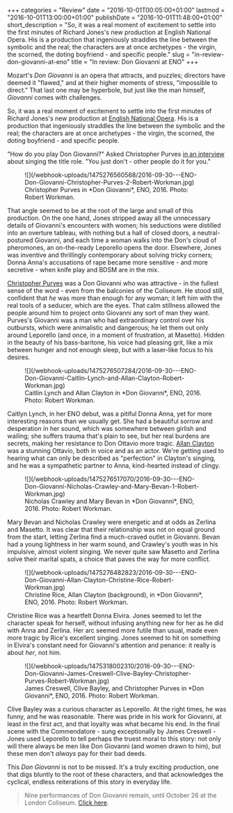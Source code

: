 +++
categories = "Review"
date = "2016-10-01T00:05:00+01:00"
lastmod = "2016-10-01T13:00:00+01:00"
publishDate = "2016-10-01T11:48:00+01:00"
short_description = "So, it was a real moment of excitement to settle into the first minutes of Richard Jones's new production at English National Opera. His is a production that ingeniously straddles the line between the symbolic and the real; the characters are at once archetypes - the virgin, the scorned, the doting boyfriend - and specific people."
slug = "in-review-don-giovanni-at-eno"
title = "In review: Don Giovanni at ENO"
+++

Mozart's *Don Giovanni* is an opera that attracts, and puzzles; directors have deemed it "flawed," and at their higher moments of stress, "impossible to direct." That last one may be hyperbole, but just like the man himself, *Giovanni* comes with challenges.

So, it was a real moment of excitement to settle into the first minutes of Richard Jones's new production at [English National Opera](/scene/companies/english-national-opera/). His is a production that ingeniously straddles the line between the symbolic and the real; the characters are at once archetypes - the virgin, the scorned, the doting boyfriend - and specific people.

"How do you play Don Giovanni?" Asked Christopher Purves [in an interview](/talking-with-singers-christopher-purves/) about singing the title role. "You just don't - other people do it for you."

<figure data-type="image">
![](/webhook-uploads/1475276560568/2016-09-30---ENO-Don-Giovanni-Christopher-Purves-2-Robert-Workman.jpg)
<figcaption>Christopher Purves in *Don Giovanni*, ENO, 2016. Photo: Robert Workman.</figcaption>
</figure>

That angle seemed to be at the root of the large and small of this production. On the one hand, Jones stripped away all the unnecessary details of Giovanni's encounters with women; his seductions were distilled into an overture tableau, with nothing but a hall of closed doors, a neutral-postured Giovanni, and each time a woman walks into the Don's cloud of pheromones, an on-the-ready Leporello opens the door. Elsewhere, Jones was inventive and thrillingly contemporary about solving tricky corners; Donna Anna's accusations of rape became more sensitive - and more secretive - when knife play and BDSM are in the mix. 

[Christopher Purves](/talking-with-singers-christopher-purves/) was a Don Giovanni who was attractive - in the fullest sense of the word - even from the balconies of the Coliseum. He stood still, confident that *he* was more than enough for any woman; it left him with the real tools of a seducer, which are the eyes. That calm stillness allowed the people around him to project onto Giovanni any sort of man they want. Purves's Giovanni was a man who had extraordinary control over his outbursts, which were animalistic and dangerous; he let them out only around Leporello (and once, in a moment of frustration, at Masetto). Hidden in the beauty of his bass-baritone, his voice had pleasing grit, like a mix between hunger and not enough sleep, but with a laser-like focus to his desires.

<figure data-type"image">
![](/webhook-uploads/1475276507284/2016-09-30---ENO-Don-Giovanni-Caitlin-Lynch-and-Allan-Clayton-Robert-Workman.jpg)
<figcaption>Caitlin Lynch and Allan Clayton in *Don Giovanni*, ENO, 2016. Photo: Robert Workman.</figcaption>
</figure>

Caitlyn Lynch, in her ENO debut, was a pitiful Donna Anna, yet for more interesting reasons than we usually get. She had a beautiful sorrow and desperation in her sound, which was somewhere between girlish and wailing; she suffers trauma that's plain to see, but her real burdens are secrets, making her resistance to Don Ottavio more tragic. [Allan Clayton](/scene/people/allan-clayton/) was a stunning Ottavio, both in voice and as an actor. We're getting used to hearing what can only be described as "perfection" in Clayton's singing, and he was a sympathetic partner to Anna, kind-hearted instead of clingy.

<figure data-type"image">
![](/webhook-uploads/1475276517070/2016-09-30---ENO-Don-Giovanni-Nicholas-Crawley-and-Mary-Bevan-1-Robert-Workman.jpg)
<figcaption>Nicholas Crawley and Mary Bevan in *Don Giovanni*, ENO, 2016. Photo: Robert Workman.</figcaption>
</figure>

Mary Bevan and Nicholas Crawley were energetic and at odds as Zerlina and Masetto. It was clear that their relationship was not on equal ground from the start, letting Zerlina find a much-craved outlet in Giovanni. Bevan had a young lightness in her warm sound, and Crawley's youth was in his impulsive, almost violent singing. We never quite saw Masetto and Zerlina solve their marital spats, a choice that paves the way for more conflict.

<figure data-type"image">
![](/webhook-uploads/1475276482823/2016-09-30---ENO-Don-Giovanni-Allan-Clayton-Christine-Rice-Robert-Workman.jpg)
<figcaption>Christine Rice, Allan Clayton (background), in *Don Giovanni*, ENO, 2016. Photo: Robert Workman.</figcaption>
</figure>

Christine Rice was a heartfelt Donna Elvira. Jones seemed to let the character speak for herself, without infusing anything new for her as he did with Anna and Zerlina. Her arc seemed more futile than usual, made even more tragic by Rice's excellent singing. Jones seemed to hit on something in Elvira's constant need for Giovanni's attention and penance: it really is about *her*, not him.

<figure data-type"image">
![](/webhook-uploads/1475318002310/2016-09-30---ENO-Don-Giovanni-James-Creswell-Clive-Bayley-Christopher-Purves-Robert-Workman.jpg)
<figcaption>James Creswell, Clive Bayley, and Christopher Purves in *Don Giovanni*, ENO, 2016. Photo: Robert Workman.</figcaption>
</figure>

Clive Bayley was a curious character as Leporello. At the right times, he was funny, and he was reasonable. There was pride in his work for Giovanni, at least in the first act, and that loyalty was what became his end. In the final scene with the Commendatore - sung exceptionally by James Creswell - Jones used Leporello to tell perhaps the truest moral to this story: not only will there always be men like Don Giovanni (and women drawn to him), but these men don't *always* pay for their bad deeds. 

This *Don Giovanni* is not to be missed. It's a truly exciting production, one that digs bluntly to the root of these characters, and that acknowledges the cyclical, endless reiterations of this story in everyday life.

>Nine performances of Don Giovanni remain, until October 26 at the London Coliseum. [Click here](https://www.eno.org/whats-on/don-giovanni/).
